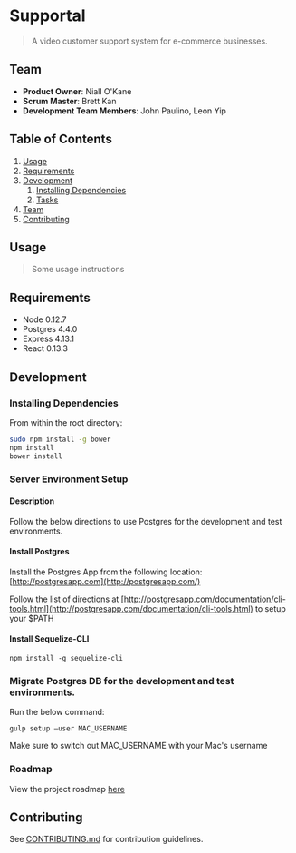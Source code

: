 # Supportal

> A video customer support system for e-commerce businesses.

## Team

  - __Product Owner__: Niall O'Kane
  - __Scrum Master__: Brett Kan
  - __Development Team Members__: John Paulino, Leon Yip

## Table of Contents

1. [Usage](#Usage)
1. [Requirements](#requirements)
1. [Development](#development)
    1. [Installing Dependencies](#installing-dependencies)
    1. [Tasks](#tasks)
1. [Team](#team)
1. [Contributing](#contributing)

## Usage

> Some usage instructions

## Requirements

- Node 0.12.7
- Postgres 4.4.0
- Express 4.13.1
- React 0.13.3

## Development

### Installing Dependencies

From within the root directory:

```sh
sudo npm install -g bower
npm install
bower install
```

### Server Environment Setup

#### Description

Follow the below directions to use Postgres for the development and test environments.

#### Install Postgres

Install the Postgres App from the following location: [http://postgresapp.com](http://postgresapp.com/)

Follow the list of directions at [http://postgresapp.com/documentation/cli-tools.html](http://postgresapp.com/documentation/cli-tools.html) to setup your $PATH

#### Install Sequelize-CLI

```shell
npm install -g sequelize-cli
```

### Migrate Postgres DB for the development and test environments.

Run the below command:
```shell
gulp setup —user MAC_USERNAME
```

Make sure to switch out MAC_USERNAME with your Mac's username

### Roadmap

View the project roadmap [here](LINK_TO_PROJECT_ISSUES)


## Contributing

See [CONTRIBUTING.md](CONTRIBUTING.md) for contribution guidelines.
